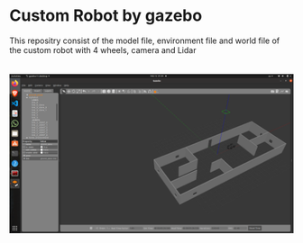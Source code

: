 # Custom Robot by gazebo
This repositry consist of the model file, environment file and world file of the custom robot with 4 wheels, camera and Lidar \
\
\
<img src="https://github.com/Mahmoud-Okasha74/Mobile-Robotics-Course/blob/master/GazeboRobot_ws/Screenshot%20from%202023-02-12%2001-29-05.png">
